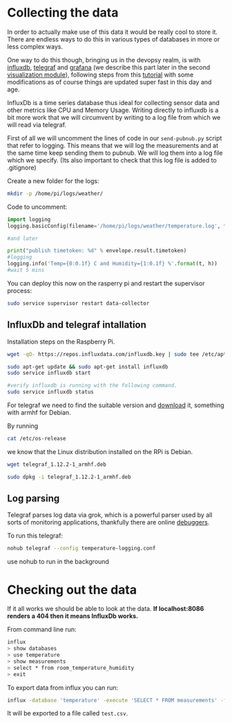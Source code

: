 # Collecting the data

In order to actually make use of this data it would be really cool to store it. There are endless ways to do this in various types of databases in more or less complex ways.

One way to do this though, bringing us in the devopsy realm, is with [influxdb](https://www.influxdata.com), [telegraf](https://www.influxdata.com/time-series-platform/telegraf/) and [grafana](https://grafana.com) (we describe this part later in the second [visualization module](../data-visualization/2-grafana.md)), following steps from this [tutorial](https://www.terminalbytes.com/temperature-using-raspberry-pi-grafana/) with some modifications as of course things are updated super fast in this day and age.

InfluxDb is a time series database thus ideal for collecting sensor data and other metrics like CPU and Memory Usage. Writing directly to influxdb is a bit more work that we will circumvent by writing to a log file from which we will read via telegraf.

First of all we will uncomment the lines of code in our `send-pubnub.py` script that refer to logging. This means that we will log the measurements and at the same time keep sending them to pubnub. We will log them into a log file which we specify. (Its also important to check that this log file is added to .gitignore)

Create a new folder for the logs:

```bash
mkdir -p /home/pi/logs/weather/
```

Code to uncomment:

```python
import logging
logging.basicConfig(filename='/home/pi/logs/weather/temperature.log', filemode='a', format='%(created)f %(message)s', level=logging.INFO)

#and later

print("publish timetoken: %d" % envelope.result.timetoken)
#logging
logging.info('Temp={0:0.1f} C and Humidity={1:0.1f} %'.format(t, h))
#wait 5 mins
```

You can deploy this now on the rasperry pi and restart the supervisor process:

```bash
sudo service supervisor restart data-collector
```

## InfluxDb and telegraf intallation

Installation steps on the Raspberry Pi.

```bash
wget -qO- https://repos.influxdata.com/influxdb.key | sudo tee /etc/apt/sources.list.d/influxdb.list test $VERSION_ID = "8" && echo "deb https://repos.influxdata.com/debian jessie stable" | sudo tee /etc/apt/sources.list.d/influxdb.list test $VERSION_ID = "9" && echo "deb https://repos.influxdata.com/debian stretch stable" | sudo tee /etc/apt/sources.list.d/influxdb.list

sudo apt-get update && sudo apt-get install influxdb
sudo service influxdb start

#verify influxdb is running with the following command.
sudo service influxdb status
```

For telegraf we need to find the suitable version and [download](https://github.com/influxdata/telegraf/releases) it, something with armhf for Debian.

By running

```bash
cat /etc/os-release
```

we know that the Linux distribution installed on the RPi is Debian.

```bash
wget telegraf_1.12.2-1_armhf.deb

sudo dpkg -i telegraf_1.12.2-1_armhf.deb
```

## Log parsing

Telegraf parses log data via grok, which is a powerful parser used by all sorts of monitoring applications, thankfully there are online [debuggers](https://grokdebug.herokuapp.com).

To run this telegraf:

```bash
nohub telegraf --config temperature-logging.conf
```

use nohub to run in the background

# Checking out the data

If it all works we should be able to look at the data. <b>If localhost:8086 renders a 404 then it means InfluxDb works.</b>

From command line run:

```bash
influx
> show databases
> use temperature
> show measurements
> select * from room_temperature_humidity
> exit
```

To export data from influx you can run:

```bash
influx -database 'temperature' -execute 'SELECT * FROM measurements' -format csv > test.csv
```

It will be exported to a file called `test.csv`.
